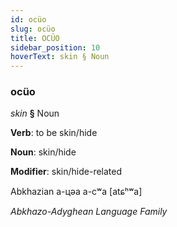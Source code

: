 ```yaml
---
id: ocüo
slug: ocüo
title: OCÜO
sidebar_position: 10
hoverText: skin § Noun
---
```


### ocüo

*skin* **§** Noun

**Verb**: to be skin/hide

**Noun**: skin/hide

**Modifier**: skin/hide-related

Abkhazian а-цәа a-cʷa [atɕʰʷa]

*Abkhazo-Adyghean Language Family*